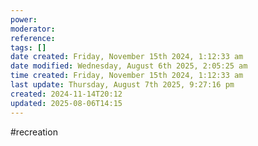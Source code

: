 ```yaml
---
power: 
moderator: 
reference: 
tags: []
date created: Friday, November 15th 2024, 1:12:33 am
date modified: Wednesday, August 6th 2025, 2:05:25 am
time created: Friday, November 15th 2024, 1:12:33 am
last update: Thursday, August 7th 2025, 9:27:16 pm
created: 2024-11-14T20:12
updated: 2025-08-06T14:15
---
```

#recreation 
#  
# 
